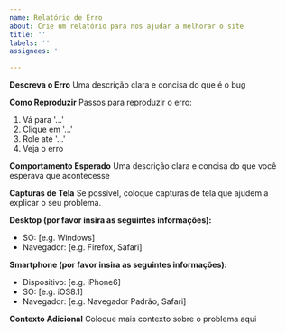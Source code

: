 ```yaml
---
name: Relatório de Erro
about: Crie um relatório para nos ajudar a melhorar o site
title: ''
labels: ''
assignees: ''

---
```


**Descreva o Erro**
Uma descrição clara e concisa do que é o bug

**Como Reproduzir**
Passos para reproduzir o erro:
1. Vá para '...'
2. Clique em '...'
3. Role até '...'
4. Veja o erro

**Comportamento Esperado**
Uma descrição clara e concisa do que você esperava que acontecesse

**Capturas de Tela**
Se possível, coloque capturas de tela que ajudem a explicar o seu problema.

**Desktop (por favor insira as seguintes informações):**
 - SO: [e.g. Windows]
 - Navegador: [e.g. Firefox, Safari]

**Smartphone (por favor insira as seguintes informações):**
 - Dispositivo: [e.g. iPhone6]
 - SO: [e.g. iOS8.1]
 - Navegador: [e.g. Navegador Padrão, Safari]

**Contexto Adicional**
Coloque mais contexto sobre o problema aqui

